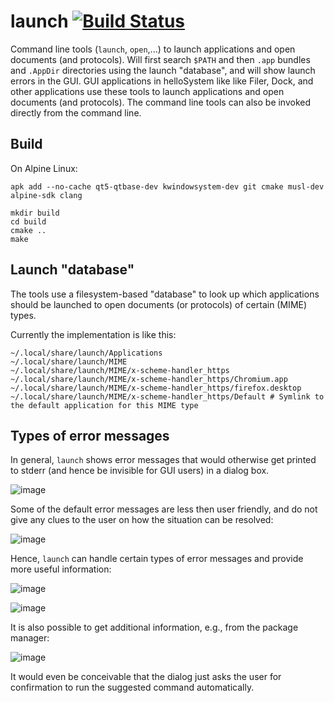 # launch [![Build Status](https://api.cirrus-ci.com/github/helloSystem/launch.svg)](https://cirrus-ci.com/github/helloSystem/launch)

Command line tools (`launch`, `open`,...) to launch applications and open documents (and protocols). Will first search `$PATH` and then `.app` bundles and `.AppDir` directories using the launch "database", and will show launch errors in the GUI. GUI applications in helloSystem like like Filer, Dock, and other applications use these tools to launch applications and open documents (and protocols). The command line tools can also be invoked directly from the command line.

## Build

On Alpine Linux:

```
apk add --no-cache qt5-qtbase-dev kwindowsystem-dev git cmake musl-dev alpine-sdk clang
```

```shell
mkdir build
cd build
cmake ..
make
```

## Launch "database"

The tools use a filesystem-based "database" to look up which applications should be launched to open documents (or protocols) of certain (MIME) types.

Currently the implementation is like this:

```
~/.local/share/launch/Applications
~/.local/share/launch/MIME
~/.local/share/launch/MIME/x-scheme-handler_https
~/.local/share/launch/MIME/x-scheme-handler_https/Chromium.app
~/.local/share/launch/MIME/x-scheme-handler_https/firefox.desktop
~/.local/share/launch/MIME/x-scheme-handler_https/Default # Symlink to the default application for this MIME type
```

## Types of error messages

In general, `launch` shows error messages that would otherwise get printed to stderr (and hence be invisible for GUI users) in a dialog box.

![image](https://user-images.githubusercontent.com/2480569/96336678-be08b780-1081-11eb-8665-32eee927f231.png)

Some of the default error messages are less then user friendly, and do not give any clues to the user on how the situation can be resolved:

![image](https://user-images.githubusercontent.com/2480569/96020556-84039f80-0e4e-11eb-9a43-dd21b28e209b.png)

Hence, `launch` can handle certain types of error messages and provide more useful information:

![image](https://user-images.githubusercontent.com/2480569/96335893-0cb35300-107c-11eb-9871-76e477391202.png)

![image](https://user-images.githubusercontent.com/2480569/96336616-60746b00-1081-11eb-9c1e-a8c06da46e2a.png)

It is also possible to get additional information, e.g., from the package manager:

![image](https://user-images.githubusercontent.com/2480569/96335900-1f2d8c80-107c-11eb-9b30-5925d6d06df0.png)

It would even be conceivable that the dialog just asks the user for confirmation to run the suggested command automatically.
